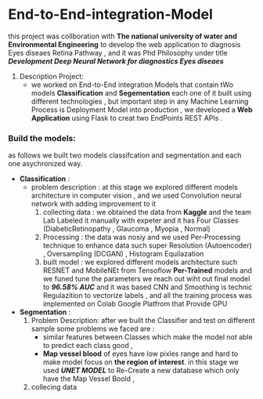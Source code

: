 # End-to-End-integration-Model
this project was collboration with **The national university of water and Environmental Engineering** to develop the web application to diagnosis Eyes diseaes Retina Pathway , and it was Phd Philosophy under title ***Development Deep Neural Network for diagnostics Eyes diseaes***
1. Description Project:
   - we worked on End-to-End integration Models that contain tWo models **Classification** and **Segementation** each one of it built using different technologies , but important step in any Machine Learning Process is Deployment Model into production , we developed a **Web Application** using Flask to creat two EndPoints REST APIs . 

### Build the models:
as follows we built two models classifcation and segmentation and each one asychronized way. 

* **Classification** :
    - problem description :
      at this stage we explored different models architecture in computer vision , and we used Convolution neural network with adding improvement to it 
      1. collecting data :
         we obtained the data from **Kaggle** and the team Lab Labeled it manually with expeter and it has Four Classes (DiabeticRetinopathy , Glaucoma , Myopia , Normal)
      2. Processing :
         the data was nosiy and we used Per-Processing technique to enhance data such 
         super Resolution (Autoencoder) , Oversampling (DCGAN) , Histogram Equilazation 
      3. built model :
         we explored different models architecture such RESNET and MobileNEt from Tensoflow **Per-Trained** models and we funed tune the parameters we reach out wiht out final model to ***96.58% AUC*** and it was based CNN and Smoothing is technic Regulazition to vectorize labels , and all the training process was implemented on Colab Google Platfrom that Provide GPU
* **Segmentation** :
    1. Problem Description:
      after we built the Classifier and test on different sample some problems we faced are :
        - similar features between Classes which make the model not able to predict each class good , 
        - **Map vessel blood** of eyes have low pixles range and hard to make model focus on **the region of interest**. in this stage we used ***UNET MODEL***  to Re-Create a new database which only have the Map Vessel Boold , 
    2. collecing data  




